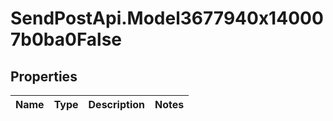 # SendPostApi.Model3677940x140007b0ba0False

## Properties
Name | Type | Description | Notes
------------ | ------------- | ------------- | -------------


